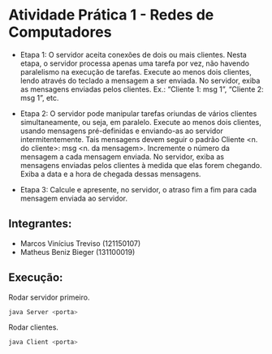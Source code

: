 # Atividade Prática 1 - Redes de Computadores

* Etapa 1: O servidor aceita conexões de dois ou mais clientes. Nesta etapa, o servidor
processa apenas uma tarefa por vez, não havendo paralelismo na execução de tarefas.
Execute ao menos dois clientes, lendo através do teclado a mensagem a ser enviada.
No servidor, exiba as mensagens enviadas pelos clientes. Ex.: “Cliente 1: msg 1”,
“Cliente 2: msg 1”, etc.

* Etapa 2: O servidor pode manipular tarefas oriundas de vários clientes
simultaneamente, ou seja, em paralelo. Execute ao menos dois clientes, usando
mensagens pré-definidas e enviando-as ao servidor intermitentemente. Tais mensagens
devem seguir o padrão Cliente <n. do cliente>: msg <n. da mensagem>. Incremente o
número da mensagem a cada mensagem enviada. No servidor, exiba as mensagens
enviadas pelos clientes à medida que elas forem chegando. Exiba a data e a hora de
chegada dessas mensagens.

* Etapa 3: Calcule e apresente, no servidor, o atraso fim a fim para cada mensagem
enviada ao servidor.


## Integrantes:

* Marcos Vinícius Treviso (121150107)
* Matheus Beniz Bieger (131100019)


## Execução:
	
Rodar servidor primeiro.
```bash
java Server <porta>
```

Rodar clientes.
```bash
java Client <porta>
```